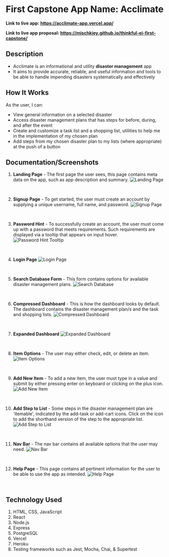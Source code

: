 # First Capstone App Name: Acclimate

**Link to live app: https://acclimate-app.vercel.app/**

**Link to live app proposal: https://mischkiey.github.io/thinkful-ei-first-capstone/**

## Description
* Acclimate is an informational and utility **disaster management** app
* It aims to provide accurate, reliable, and useful information and tools to be able to handle impending disasters systematically and effectively

## How It Works
As the user, I can:
* View general information on a selected disaster
* Access disaster management plans that has steps for before, during, and after the event
* Create and customize a task list and a shopping list, utilities to help me in the implementation of my chosen plan
* Add steps from my chosen disaster plan to my lists (where appropriate) at the push of a button

## Documentation/Screenshots

1. **Landing Page** - The first page the user sees, this page contains meta data on the app, such as app description and summary.
![Landing Page](/images/screenshots/landing-page.png)

<p>&nbsp;</p>

2. **Signup Page** - To get started, the user must create an account by supplying a unique username, full name, and password.
![Signup Page](/images/screenshots/signup-page.png)

<p>&nbsp;</p>

3. **Password Hint** - To successfully create an account, the user must come up with a password that meets requirements. Such requirements are displayed via a tooltip that appears on input hover.
![Password Hint Tooltip](/images/screenshots/password-hint.png)

<p>&nbsp;</p>

4. **Login Page**
![Login Page](/images/screenshots/login-page.png)

<p>&nbsp;</p>

5. **Search Database Form** - This form contains options for available disaster management plans.
![Search Database](/images/screenshots/search-database.png)
 
<p>&nbsp;</p>

6. **Compressed Dashboard** - This is how the dashboard looks by default. The dashboard contains the disaster management plan/s and the task and shopping lists.
![Compressed Dashboard](/images/screenshots/compressed-dashboard.png)

<p>&nbsp;</p>

7. **Expanded Dashboard**
![Expanded Dashboard](/images/screenshots/expanded-dashboard.png)

<p>&nbsp;</p>

8. **Item Options** - The user may either check, edit, or delete an item.
![Item Options](/images/screenshots/item-options.png)

<p>&nbsp;</p>

9. **Add New Item** - To add a new item, the user must type in a value and submit by either pressing enter on keyboard or clicking on the plus icon.
![Add New Item](/images/screenshots/add-new-item.png)

<p>&nbsp;</p>

10. **Add Step to List** - Some steps in the disaster management plan are 'itemable', indicated by the add-task or add-cart icons. Click on the icon to add the shorthand version of the step to the appropriate list.
![Add Step to List](/images/screenshots/add-step-to-list.png)

<p>&nbsp;</p>

11. **Nav Bar** - The nav bar contains all available options that the user may need.
![Nav Bar](/images/screenshots/nav-bar.png)

<p>&nbsp;</p>

12. **Help Page** - This page contains all pertinent information for the user to be able to use the app as intended.
![Help Page](/images/screenshots/help-page.png)

<p>&nbsp;</p>

## Technology Used
1. HTML, CSS, JavaScript
2. React
3. Node.js
4. Express
5. PostgreSQL
6. Vercel
7. Heroku
8. Testing frameworks such as Jest, Mocha, Chai, & Supertest

